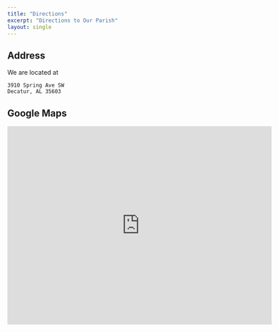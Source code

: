 ```yaml
---
title: "Directions"
excerpt: "Directions to Our Parish"
layout: single
---
```


## Address

We are located at

```
3910 Spring Ave SW
Decatur, AL 35603
```

## Google Maps

<div class="responsive-video-container">
<iframe src="https://www.google.com/maps/embed?pb=!1m18!1m12!1m3!1d3286.8359567051543!2d-87.00012548429463!3d34.53238388047796!2m3!1f0!2f0!3f0!3m2!1i1024!2i768!4f13.1!3m3!1m2!1s0x0%3A0xca1a6bfcceffa898!2sAnnunciation-Lord%20Church!5e0!3m2!1sen!2sus!4v1648946070272!5m2!1sen!2sus" width="600" height="450" style="border:0;" allowfullscreen="" loading="lazy" referrerpolicy="no-referrer-when-downgrade"></iframe>
</div>